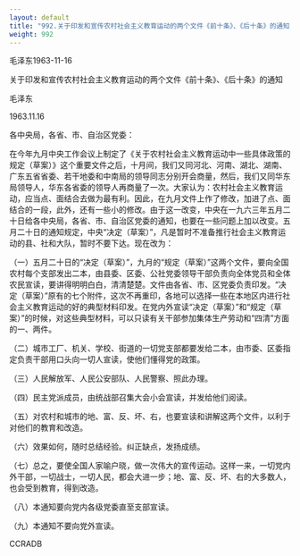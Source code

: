 ```yaml
---
layout: default
title: "992.关于印发和宣传农村社会主义教育运动的两个文件《前十条》、《后十条》的通知"
weight: 992
---
```


毛泽东1963-11-16

关于印发和宣传农村社会主义教育运动的两个文件《前十条》、《后十条》的通知

毛泽东

1963.11.16

各中央局，各省、市、自治区党委：

在今年九月中央工作会议上制定了《关于农村社会主义教育运动中一些具体政策的规定（草案）》这个重要文件之后，十月间，我们又同河北、河南、湖北、湖南、广东五省省委、若干地委和中南局的领导同志分别开会商量，然后，我们又同华东局领导人，华东各省委的领导人再商量了一次。大家认为：农村社会主义教育运动，应当点、面结合去做为最有利。因此，在九月文件上作了修改，加进了点、面结合的一段，此外，还有一些小的修改。由于这一改变，中央在一九六三年五月二十日给各中央局，各省、市、自治区党委的通知，也要在一些问题上加以改变。五月二十日的通知规定，中央“决定（草案）”，凡是暂时不准备推行社会主义教育运动的县、社和大队，暂时不要下达。现在改为：

（一）五月二十日的“决定（草案）”，九月的“规定（草案）”这两个文件，要向全国农村每个支部发出二本，由县委、区委、公社党委领导干部负责向全体党员和全体农民宣读，要讲得明明白白，清清楚楚。文件由各省、市、区党委负责印发。“决定（草案）”原有的七个附件，这次不再重印，各地可以选择一些在本地区内进行社会主义教育运动的好的典型材料印发。在党内外宣读“决定（草案）”和“规定（草案）”的时候，对这些典型材料，可以只读有关干部参加集体生产劳动和“四清”方面的一、两件。

（二）城市工厂、机关、学校、街道的一切党支部都要发给二本，由市委、区委指定负责干部用口头向一切人宣读，使他们懂得党的政策。

（三）人民解放军、人民公安部队、人民警察、照此办理。

（四）民主党派成员，由统战部召集大会小会宣读，并发给他们阅读。

（五）对农村和城市的地、富、反、坏、右，也要宣读和讲解这两个文件，以利于对他们的教育和改造。

（六）效果如何，随时总结经验。纠正缺点，发扬成绩。

（七）总之，要使全国人家喻户晓，做一次伟大的宣传运动。这样一来，一切党内外干部，一切战士，一切人民，都会大进一步；地、富、反、坏、右的大多数人，也会受到教育，得到改造。

（八）本通知要向党内各级党委直至支部宣读。

（九）本通知不要向党外宣读。

CCRADB

